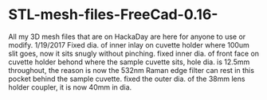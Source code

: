 # STL-mesh-files-FreeCad-0.16-
All my 3D mesh files that are on HackaDay are here for anyone to use or modify.
1/19/2017 Fixed dia. of inner inlay on cuvette holder where 100um slit goes, now it sits snugly without pinching.
fixed inner dia. of front face on cuvette holder behond where the sample cuvette sits, hole dia. is 12.5mm throughout, the reason is now the 532nm Raman edge filter can rest in this pocket behind the sample cuvette.
fixed the outer dia. of the 38mm lens holder coupler, it is now 40mm in dia. 
